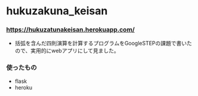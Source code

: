 # hukuzakuna_keisan
### https://hukuzatunakeisan.herokuapp.com/

+ 括弧を含んだ四則演算を計算するプログラムをGoogleSTEPの課題で書いたので、実用的にwebアプリにして見ました。

### 使ったもの
+ flask
+ heroku

